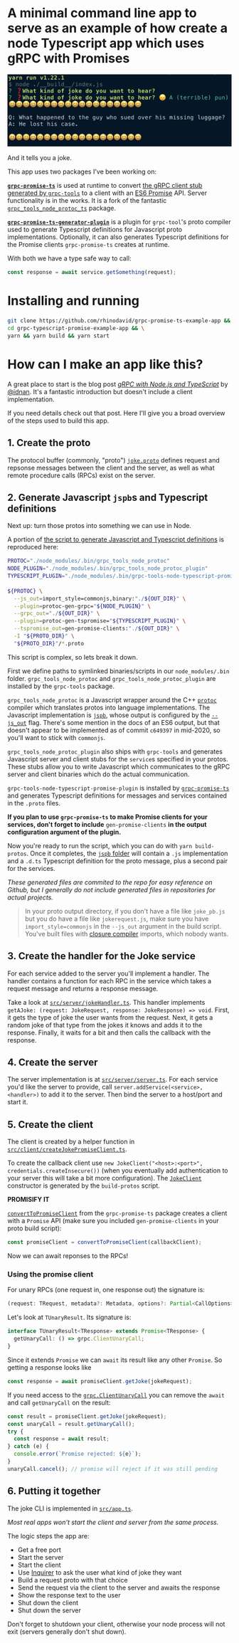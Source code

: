 # A minimal command line app to serve as an example of how create a node **Typescript** app which uses **gRPC** with **Promises**

![Screenshot of the joke command line app](./screencap.png)

And it tells you a joke.

This app uses two packages I've been working on:

**[`grpc-promise-ts`](https://github.com/rhinodavid/grpc-promise-ts)** is
used at runtime to convert [the gRPC client stub generated by `grpc-tools`](https://github.com/grpc/grpc-node/blob/master/packages/grpc-native-core/src/client.js) to a client with an [ES6 Promise](https://developer.mozilla.org/en-US/docs/Web/JavaScript/Reference/Global_Objects/Promise) API. Server functionality is in the works. It is a fork of the fantastic [`grpc_tools_node_protoc_ts`](https://github.com/agreatfool/grpc_tools_node_protoc_ts) package.

**[`grpc-promise-ts-generator-plugin`](https://github.com/rhinodavid/grpc-promise-ts-generator-plugin)**
is a plugin for `grpc-tool`'s proto compiler used to generate Typescript definitions for Javascript
proto implementations. Optionally, it can also generates Typescript definitions for the Promise clients
`grpc-promise-ts` creates at runtime.

With both we have a type safe way to call:

```typescript
const response = await service.getSomething(request);
```

# Installing and running

```bash
git clone https://github.com/rhinodavid/grpc-promise-ts-example-app && \
cd grpc-typescript-promise-example-app && \
yarn && yarn build && yarn start
```

# How can I make an app like this?

A great place to start is the blog post [_gRPC with Node.js and TypeScript_](https://adnanahmed.info/blog/2019/11/01/grpc-with-nodejs-typescript/) by [@idnan](https://github.com/idnan). It's a fantastic introduction but doesn't include a client implementation.

If you need details check out that post. Here I'll give you a broad overview of the steps used to build this app.

## 1. Create the proto

The protocol buffer (commonly, "proto") [`joke.proto`](./proto/joke.proto) defines request and repsonse messages
between the client and the server, as well as what remote procedure calls (RPCs) exist on the server.

## 2. Generate Javascript `jspb`s and Typescript definitions

Next up: turn those protos into something we can use in Node.

A portion of [the script to generate Javascript and Typescript definitions](./scripts/generate_jspb.sh) is reproduced here:

```sh
PROTOC="./node_modules/.bin/grpc_tools_node_protoc"
NODE_PLUGIN="./node_modules/.bin/grpc_tools_node_protoc_plugin"
TYPESCRIPT_PLUGIN="./node_modules/.bin/grpc-tools-node-typescript-promise-plugin"

${PROTOC} \
  --js_out=import_style=commonjs,binary:"./${OUT_DIR}" \
  --plugin=protoc-gen-grpc="${NODE_PLUGIN}" \
  --grpc_out="./${OUT_DIR}" \
  --plugin=protoc-gen-tspromise="${TYPESCRIPT_PLUGIN}" \
  --tspromise_out=gen-promise-clients:"./${OUT_DIR}" \
  -I "${PROTO_DIR}" \
  "${PROTO_DIR}"/*.proto
```

This script is complex, so lets break it down.

First we define paths to symlinked binaries/scripts in our `node_modules/.bin` folder.
`grpc_tools_node_protoc` and `grpc_tools_node_protoc_plugin` are installed by the `grpc-tools`
package.

`grpc_tools_node_protoc` is a Javascript wrapper around the C++
[`protoc`](https://github.com/protocolbuffers/protobuf) compiler which translates protos into language implementations. The Javascript implementation is
[`jspb`](https://developers.google.com/protocol-buffers/docs/reference/javascript-generated),
whose output is configured by the [`--js_out`](https://github.com/protocolbuffers/protobuf/tree/master/js#the---js_out-flag) flag. There's some mention in the docs of an ES6 output, but that doesn't appear to be implemented as of commit `c649397` in mid-2020, so you'll want to stick with `commonjs`.

`grpc_tools_node_protoc_plugin` also ships with `grpc-tools` and generates Javascript server and client stubs
for the `service`s specified in your protos. These stubs allow you to write Javascript which communicates to
the gRPC server and client binaries which do the actual communication.

`grpc-tools-node-typescript-promise-plugin` is installed by
[`grpc-promise-ts`](https://github.com/rhinodavid/grpc-promise-ts/) and generates Typescript definitions for
messages and services contained in the `.proto` files.

**If you plan to use `grpc-promise-ts` to make Promise clients for your services, don't forget to include** `gen-promise-clients`
**in the output configuration argument of the plugin.**

Now you're ready to run the script, which you can do with `yarn build-protos`. Once it completes,
the [`jspb` folder](jspb/) will contain
a `.js` implementation and a `.d.ts` Typescript definition for the proto message, plus a second pair for the services.

_These generated files are commited to the repo for easy reference on Github, but I generally do not
include generated files in repositories for actual projects._

> In your proto output directory, if you don't have a file like `joke_pb.js` but you do have a
> file like `jokerequest.js`, make sure you have `import_style=commonjs` in the `--js_out` argument
> in the build script. You've built files with [closure compiler](https://developers.google.com/closure/compiler)
> imports, which nobody wants.


## 3. Create the handler for the Joke service

For each service added to the server you'll implement a handler. The handler contains a function
for each RPC in the service which takes a request message and returns a response message.

Take a look at [`src/server/jokeHandler.ts`](src/server/jokeHandler.ts). This handler
implements `getAJoke: (request: JokeRequest, response: JokeResponse) => void`. First, it gets the type
of joke the user wants from the request. Next, it gets a random joke of that type from the jokes it knows
and adds it to the response. Finally, it waits for a bit and then calls the callback with the response.

## 4. Create the server

The server implementation is at [`src/server/server.ts`](src/server/server.ts).
For each service you'd like the server to provide, call `server.addService(<service>, <handler>)` to add it
to the server. Then bind the server to a host/port and start it.

## 5. Create the client

The client is created by a helper function in
[`src/client/createJokePromiseClient.ts`](src/client/createJokePromiseClient.ts).

To create the callback client use `new JokeClient("<host>:<port>", credentials.createInsecure())` (when you eventually
add authentication to your server this will take a bit more configuration). The [`JokeClient`](jspb/joke_grpc_pb.js#L44) constructor is generated by the `build-protos` script.

**PROMISIFY IT**

[`convertToPromiseClient`](https://github.com/rhinodavid/grpc-promise-ts/blob/master/src/lib/convertToPromiseClient.ts) from the `grpc-promise-ts` package creates a client with a `Promise` API (make sure you
included `gen-promise-clients` in your proto build script):

```typescript
const promiseClient = convertToPromiseClient(callbackClient);
```

Now we can await reponses to the RPCs!

### Using the promise client

For unary RPCs (one request in, one response out) the signature is:

```typescript
(request: TRequest, metadata?: Metadata, options?: Partial<CallOptions>) => TUnaryResult<TResponse>;
```

Let's look at `TUnaryResult`. Its signature is:

```typescript
interface TUnaryResult<TResponse> extends Promise<TResponse> {
  getUnaryCall: () => grpc.ClientUnaryCall;
}
```

Since it extends `Promise` we can `await` its result like any other `Promise`.
So getting a response looks like

```typescript
const response = await promiseClient.getJoke(jokeRequest);
```

If you need access to the
[`grpc.ClientUnaryCall`](https://github.com/grpc/grpc-node/blob/master/packages/grpc-native-core/index.d.ts#L1274)
you can remove the `await` and call `getUnaryCall` on the result:

```typescript
const result = promiseClient.getJoke(jokeRequest);
const unaryCall = result.getUnaryCall();
try {
  const response = await result;
} catch (e) {
  console.error(`Promise rejected: ${e}`);
}
unaryCall.cancel(); // promise will reject if it was still pending
```

## 6. Putting it together

The joke CLI is implemented in [`src/app.ts`](src/app.ts).

_Most real apps won't start the client and server from the same process._

The logic steps the app are:

- Get a free port
- Start the server
- Start the client
- Use [Inquirer](https://github.com/SBoudrias/Inquirer.js) to ask the user what kind of joke they want
- Build a request proto with that choice
- Send the request via the client to the server and awaits the response
- Show the response text to the user
- Shut down the client
- Shut down the server

Don't forget to shutdown your client, otherwise your node process will not exit
(servers generally don't shut down).
